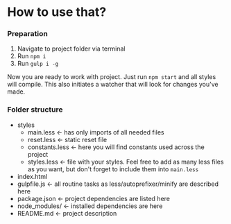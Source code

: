 # How to use that?

### Preparation
1. Navigate to project folder via terminal
2. Run `npm i`
3. Run `gulp i -g`

Now you are ready to work with project. Just run `npm start` and all styles will compile. This also initiates a watcher that will look for changes you've made.

### Folder structure

* styles
  * main.less <- has only imports of all needed files
  * reset.less <- static reset file
  * constants.less <- here you will find constants used across the project
  * styles.less <- file with your styles. Feel free to add as many less files as you want, but don't forget to include them into `main.less`
* index.html
* gulpfile.js <- all routine tasks as less/autoprefixer/minify are described here
* package.json <- project dependencies are listed here
* node_modules/ <- installed dependencies are here
* README.md <- project description